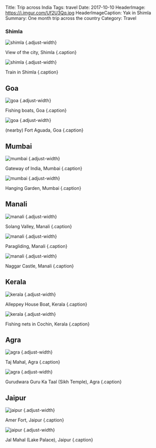 Title: Trip across India
Tags: travel
Date: 2017-10-10
HeaderImage: https://i.imgur.com/Uf2U3Qq.jpg
HeaderImageCaption: Yak in Shimla
Summary: One month trip across the country
Category: Travel

### Shimla

![shimla](https://i.imgur.com/xGa9NU2.jpg)
{.adjust-width}

View of the city, Shimla
{.caption}

![shimla](https://i.imgur.com/ikxSY2N.jpg)
{.adjust-width}

Train in Shimla
{.caption}


## Goa

![goa](https://i.imgur.com/QfKfLUG.jpg)
{.adjust-width}

Fishing boats, Goa
{.caption}


![goa](https://i.imgur.com/bJTN7aO.jpg)
{.adjust-width}

(nearby) Fort Aguada, Goa
{.caption}

## Mumbai

![mumbai](https://i.imgur.com/5ynEZcO.jpg)
{.adjust-width}

Gateway of India, Mumbai
{.caption}

![mumbai](https://i.imgur.com/CNerjRN.jpg)
{.adjust-width}

Hanging Garden, Mumbai
{.caption}

## Manali

![manali](https://i.imgur.com/3uaUoF1.jpg)
{.adjust-width}

Solang Valley, Manali
{.caption}

![manali](https://i.imgur.com/fljoi1j.jpg)
{.adjust-width}

Paragliding, Manali
{.caption}

![manali](https://i.imgur.com/nFGb6vG.jpg)
{.adjust-width}

Naggar Castle, Manali
{.caption}

## Kerala

![kerala](https://i.imgur.com/SYIxgO9.jpg)
{.adjust-width}

Alleppey House Boat, Kerala
{.caption}

![kerala](https://i.imgur.com/cbw2uKd.jpg)
{.adjust-width}

Fishing nets in Cochin, Kerala
{.caption}

## Agra

![agra](https://i.imgur.com/3mqPcjD.jpg)
{.adjust-width}

Taj Mahal, Agra
{.caption}

![agra](https://i.imgur.com/AXxFHna.jpg)
{.adjust-width}

Gurudwara Guru Ka Taal (Sikh Temple), Agra
{.caption}

## Jaipur

![jaipur](https://i.imgur.com/irhy43p.jpg)
{.adjust-width}

Amer Fort, Jaipur
{.caption}

![jaipur](https://i.imgur.com/pvSzmRN.jpg)
{.adjust-width}

Jal Mahal (Lake Palace), Jaipur
{.caption}
